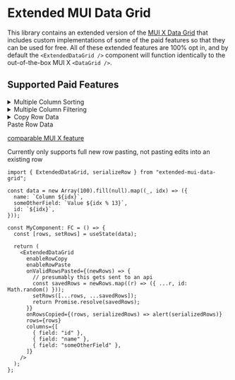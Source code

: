 # Extended MUI Data Grid

This library contains an extended version of the [MUI X Data Grid](https://mui.com/x/react-data-grid/) that includes custom implementations of some of the paid features so that they can be used for free. All of these extended features are 100% opt in, and by default the `<ExtendedDataGrid />` component will function identically to the out-of-the-box MUI X `<DataGrid />`.

## Supported Paid Features

<details>
<summary>Multiple Column Sorting</summary>

[comparable MUI X feature](https://mui.com/x/react-data-grid/sorting/#multi-sorting)

```tsx
import { ExtendedDataGrid } from "extended-mui-data-grid";

const data = new Array(100).fill(null).map((_, idx) => ({
  name: `Column ${idx}`,
  someOtherField: `Value ${idx % 13}`,
  id: `${idx}`,
}));

const MyComponent: FC = () => {
  return (
    <ExtendedDataGrid
      rows={data}
      columns={[
        { field: "id" },
        { field: "name", sortable: true },
        { field: "someOtherField", sortable: true },
      ]}
    />
  );
};
```

</details>

<details>
<summary>Multiple Column Filtering</summary>

[comparable MUI X feature](https://mui.com/x/react-data-grid/filtering/multi-filters/)

```tsx
import { ExtendedDataGrid } from "extended-mui-data-grid";

const data = new Array(100).fill(null).map((_, idx) => ({
  name: `Column ${idx}`,
  someOtherField: `Value ${idx % 13}`,
  id: `${idx}`,
}));

const MyComponent: FC = () => {
  return (
    <ExtendedDataGrid
      rows={data}
      columns={[
        { field: "id" },
        { field: "name", filterable: true },
        { field: "someOtherField", filterable: true },
      ]}
    />
  );
};
```

</details>

<details>
<summary>Copy Row Data</summary>

[comparable MUI X feature](https://mui.com/x/react-data-grid/clipboard/#clipboard-copy)

Currently only supports single row selection/copying.

```tsx
import { ExtendedDataGrid, serializeRow } from "extended-mui-data-grid";

const data = new Array(100).fill(null).map((_, idx) => ({
  name: `Column ${idx}`,
  someOtherField: `Value ${idx % 13}`,
  id: `${idx}`,
}));

const MyComponent: FC = () => {
  return (
    <ExtendedDataGrid
      enableRowCopy
      onRowsCopied={(rows, serializedRows) => alert(serializedRows)}
      /**
       * optional, can use a custom serializing function to convert the selected
       * row(s) to a string. The default function (serializeRow) will convert the
       * row(s) to a csv-like string.
       */
      serializeRow={(row, idx) => serializeRow(row, idx)}
      rows={data}
      columns={[
        { field: "id" },
        { field: "name" },
        { field: "someOtherField" },
      ]}
    />
  );
};
```

</details>

<summary>Paste Row Data</summary>

[comparable MUI X feature](https://mui.com/x/react-data-grid/clipboard/#clipboard-paste)

Currently only supports full new row pasting, not pasting edits into an existing row

```tsx
import { ExtendedDataGrid, serializeRow } from "extended-mui-data-grid";

const data = new Array(100).fill(null).map((_, idx) => ({
  name: `Column ${idx}`,
  someOtherField: `Value ${idx % 13}`,
  id: `${idx}`,
}));

const MyComponent: FC = () => {
  const [rows, setRows] = useState(data);

  return (
    <ExtendedDataGrid
      enableRowCopy
      enableRowPaste
      onValidRowsPasted={(newRows) => {
        // presumably this gets sent to an api
        const savedRows = newRows.map((r) => ({ ...r, id: Math.random() }));
        setRows([...rows, ...savedRows]);
        return Promise.resolve(savedRows);
      }}
      onRowsCopied={(rows, serializedRows) => alert(serializedRows)}
      rows={rows}
      columns={[
        { field: "id" },
        { field: "name" },
        { field: "someOtherField" },
      ]}
    />
  );
};
```

</details>

